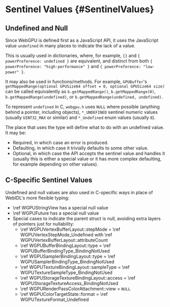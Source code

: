 # Sentinel Values {#SentinelValues}

## Undefined and Null

Since WebGPU is defined first as a JavaScript API, it uses the JavaScript value
`undefined` in many places to indicate the lack of a value.

This is usually used in dictionaries, where, for example, `{}` and
`{ powerPreference: undefined }` are equivalent, and distinct from both
`{ powerPreference: "high-performance" }` and `{ powerPreference: "low-power" }`.

It may also be used in functions/methods. For example, `GPUBuffer`'s
`getMappedRange(optional GPUSize64 offset = 0, optional GPUSize64 size)`
can be called equivalently as `b.getMappedRange()`, `b.getMappedRange(0)`,
`b.getMappedRange(undefined)`, or `b.getMappedRange(undefined, undefined)`.

To represent `undefined` in C, `webgpu.h` uses `NULL` where possible (anything
behind a pointer, including objects), `*_UNDEFINED` sentinel numeric values
(usually `UINT32_MAX` or similar) and `*_Undefined` enum values (usually `0`).

The place that uses the type will define what to do with an undefined value.
It may be:

- Required, in which case an error is produced.
- Defaulting, in which case it trivially defaults to some other value.
- Optional, in which case the API accepts the sentinel value and handles it
  (usually this is either a special value or it has more complex defaulting,
  for example depending on other values).

## C-Specific Sentinel Values

Undefined and null values are also used in C-specific ways in place of
WebIDL's more flexible typing:

- \ref WGPUStringView has a special null value
- \ref WGPUFuture has a special null value
- Special cases to indicate the parent struct is null, avoiding extra layers of
  pointers just for nullability:
    - \ref WGPUVertexBufferLayout::stepMode = \ref WGPUVertexStepMode_Undefined with \ref WGPUVertexBufferLayout::attributeCount
    - \ref WGPUBufferBindingLayout::type = \ref WGPUBufferBindingType_BindingNotUsed
    - \ref WGPUSamplerBindingLayout::type = \ref WGPUSamplerBindingType_BindingNotUsed
    - \ref WGPUTextureBindingLayout::sampleType = \ref WGPUTextureSampleType_BindingNotUsed
    - \ref WGPUStorageTextureBindingLayout::access = \ref WGPUStorageTextureAccess_BindingNotUsed
    - \ref WGPURenderPassColorAttachment::view = `NULL`
    - \ref WGPUColorTargetState::format = \ref WGPUTextureFormat_Undefined
